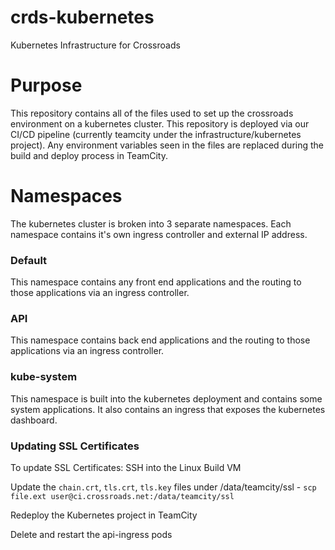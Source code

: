 # crds-kubernetes
Kubernetes Infrastructure for Crossroads

# Purpose

This repository contains all of the files used to set up the crossroads environment on a kubernetes cluster. This repository is deployed via our CI/CD pipeline (currently teamcity under the infrastructure/kubernetes project). Any environment variables seen in the files are replaced during the build and deploy process in TeamCity.

# Namespaces

The kubernetes cluster is broken into 3 separate namespaces. Each namespace contains it's own ingress controller and external IP address.

### Default

This namespace contains any front end applications and the routing to those applications via an ingress controller.

### API

This namespace contains back end applications and the routing to those applications via an ingress controller.

### kube-system

This namespace is built into the kubernetes deployment and contains some system applications. It also contains an ingress that exposes the kubernetes dashboard.


### Updating SSL Certificates

To update SSL Certificates:
SSH into the Linux Build VM

Update the `chain.crt`, `tls.crt`, `tls.key` files under /data/teamcity/ssl - `scp file.ext user@ci.crossroads.net:/data/teamcity/ssl`

Redeploy the Kubernetes project in TeamCity

Delete and restart the api-ingress pods
